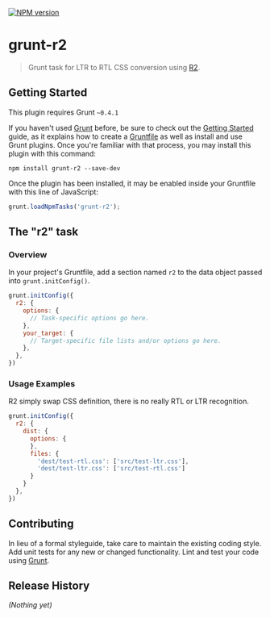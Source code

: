 [![NPM version](https://badge.fury.io/js/grunt-r2.png)](http://badge.fury.io/js/grunt-r2)

# grunt-r2

> Grunt task for LTR to RTL CSS conversion using [R2](https://github.com/ded/R2).

## Getting Started
This plugin requires Grunt `~0.4.1`

If you haven't used [Grunt](http://gruntjs.com/) before, be sure to check out the [Getting Started](http://gruntjs.com/getting-started) guide, as it explains how to create a [Gruntfile](http://gruntjs.com/sample-gruntfile) as well as install and use Grunt plugins. Once you're familiar with that process, you may install this plugin with this command:

```shell
npm install grunt-r2 --save-dev
```

Once the plugin has been installed, it may be enabled inside your Gruntfile with this line of JavaScript:

```js
grunt.loadNpmTasks('grunt-r2');
```

## The "r2" task

### Overview
In your project's Gruntfile, add a section named `r2` to the data object passed into `grunt.initConfig()`.

```js
grunt.initConfig({
  r2: {
    options: {
      // Task-specific options go here.
    },
    your_target: {
      // Target-specific file lists and/or options go here.
    },
  },
})
```

### Usage Examples

R2 simply swap CSS definition, there is no really RTL or LTR recognition.

```js
grunt.initConfig({
  r2: {
    dist: {
      options: {
      },
      files: {
        'dest/test-rtl.css': ['src/test-ltr.css'],
        'dest/test-ltr.css': ['src/test-rtl.css']
      }
    }
  },
})
```

## Contributing
In lieu of a formal styleguide, take care to maintain the existing coding style. Add unit tests for any new or changed functionality. Lint and test your code using [Grunt](http://gruntjs.com/).

## Release History
_(Nothing yet)_
